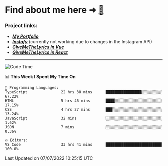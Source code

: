 # Find about me here ➜ [🧑](https://pauabella.dev)

### Project links:
- ***[My Portfolio](https://pauabella.dev)***
- ***[Instafy](https://instafy.me)*** (currently not working due to changes in the Instagram API)
- ***[GiveMeTheLyrics in Vue](https://lyrics.pauabella.dev)***
- ***[GiveMeTheLyrics in React](https://pauabella.dev/GiveMeTheLyrics)***

---
<!--START_SECTION:waka-->
![Code Time](http://img.shields.io/badge/Code%20Time-1%2C249%20hrs%2029%20mins-blue)

📊 **This Week I Spent My Time On** 

```text
💬 Programming Languages: 
TypeScript               22 hrs 38 mins      ████████████████░░░░░░░░░   67.22% 
HTML                     5 hrs 46 mins       ████░░░░░░░░░░░░░░░░░░░░░   17.15% 
CSS                      4 hrs 27 mins       ███░░░░░░░░░░░░░░░░░░░░░░   13.24% 
JavaScript               32 mins             ░░░░░░░░░░░░░░░░░░░░░░░░░   1.62% 
JSON                     7 mins              ░░░░░░░░░░░░░░░░░░░░░░░░░   0.36%

🔥 Editors: 
VS Code                  33 hrs 41 mins      █████████████████████████   100.0%

```


 Last Updated on 07/07/2022 10:25:15 UTC
<!--END_SECTION:waka-->
